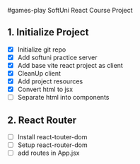 #games-play
SoftUni React Course Project

## 1. Initialize Project
- [x] Initialize git repo
- [x] Add softuni practice server
- [x] Add base vite react project as client
- [x] CleanUp client 
- [x] Add project resources 
- [x] Convert html to jsx
- [ ] Separate html into components
## 2. React Router
- [ ] Install react-touter-dom
- [ ] Setup react-router-dom
- [ ] add routes in App.jsx